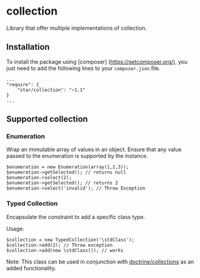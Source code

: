 # collection

Library that offer multiple implementations of collection.

## Installation

To install the package using [composer] (https://getcomposer.org/), you just need to add the following lines to your `composer.json` file.

    ...
    "require": {
        "star/collection": "~1.1"
    }
    ...

## Supported collection

### Enumeration

Wrap an immutable array of values in an object. Ensure that any value passed to the enumeration is supported by the instance.

    $enumeration = new Enumeration(array(1,2,3));
    $enumeration->getSelected(); // returns null
    $enumeration->select(2);
    $enumeration->getSelected(); // returns 2
    $enumeration->select('invalid'); // Throw Exception

### Typed Collection

Encapsulate the constraint to add a specific class type.

Usage:

    $collection = new TypedCollection('\stdClass');
    $collection->add(2); // Throw exception
    $collection->add(new \stdClass()); // works

Note: This class can be used in conjunction with [doctrine/collections](https://github.com/doctrine/collections) as an added functionality.
